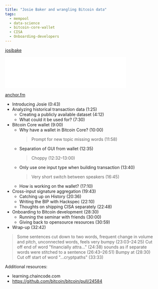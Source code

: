 ```yaml
---
title: "Josie Baker and wrangling Bitcoin data"
tags:
  - mempool
  - data-science
  - bitcoin-core-wallet
  - CISA
  - Onboarding-developers
---
```


[josibake](https://twitter.com/josibake)

<iframe src="TODO" height="102px" width="400px" frameborder="0" scrolling="no"></iframe>

[anchor.fm](TODO)

- Introducing Josie (0:43)
- Analyzing historical transaction data (1:25)
    - Creating a publicly available dataset (4:12)
    - What could it be used for? (7:30)
- Bitcoin Core wallet (9:00)
    - Why have a wallet in Bitcoin Core? (10:00)
        > Prompt for new topic missing words (11:58)
    - Separation of GUI from wallet (12:35)
        > Choppy (12:32–13:00)
    - Only use one input type when building transaction (13:40)
        > Very short switch between speakers (16:45)
    - How is working on the wallet? (17:10)
- Cross-input signature aggregation (19:43)
    - Catching up on History (20:36)
    - Writing the BIP with Hackspec (22:10)
    - Thoughts on shipping CISA separately (22:48)
- Onboarding to Bitcoin development (28:30)
    - Running the seminar with friends (30:00)
    - Giving back to opensource resources (30:59)
- Wrap-up (32:42)

> Some sentences cut down to two words, frequent change in volume and pitch, unconnected words, feels very bumpy (23:03–24:25)
> Cut off end of word "financially attra…" (24:38)
> sounds as if separate words were stitched to a sentence (26:43–26:51)
> Bumpy at (28:30)
> Cut off start of word "…cryptpaths" (33:33)


Additional resources:
- learning.chaincode.com
- https://github.com/bitcoin/bitcoin/pull/24584
